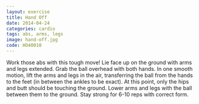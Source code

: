 ```yaml
---
layout: exercise
title: Hand Off
date: 2014-04-24
categories: cardio
tags: abs, arms, legs
image: hand-off.jpg
code: HO40010
---
```


Work those abs with this tough move! Lie face up on the ground with arms and legs extended. Grab the ball overhead with both hands. In one smooth motion, lift the arms and legs in the air, transferring the ball from the hands to the feet (in between the ankles to be exact). At this point, only the hips and butt should be touching the ground. Lower arms and legs with the ball between them to the ground. Stay strong for 6-10 reps with correct form.
